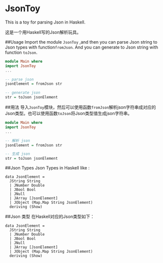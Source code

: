 # JsonToy

This is a toy for parsing Json in Haskell.

这是一个用Haskell写的Json解析玩具。

##Usage
Import the module ```JsonToy``` ,and then you can parse Json string to Json types with function```fromJson```. And you can generate to Json string with function ```toJson```.

```haskell
module Main where
import JsonToy
...

-- parse json
jsonElement = fromJson str

-- generate json
str = toJson jsonElement
```

##用法
导入```JsonToy```模块，然后可以使用函数```fromJson```解析json字符串成对应的Json类型。也可以使用函数```toJson```将Json类型值生成json字符串。

```haskell
module Main where
import JsonToy
...

-- 解析 json
jsonElement = fromJson str

-- 生成 json
str = toJson jsonElement
```

##Json Types
Json Types in Haskell like :

```
data JsonElement =
  JString String
  | JNumber Double
  | JBool Bool
  | JNull
  | JArray [JsonElement]
  | JObject (Map.Map String JsonElement)
  deriving (Show)
```  

##Json 类型
在Haskell对应的Json类型如下：

```
data JsonElement =
  JString String
  | JNumber Double
  | JBool Bool
  | JNull
  | JArray [JsonElement]
  | JObject (Map.Map String JsonElement)
  deriving (Show)
```
